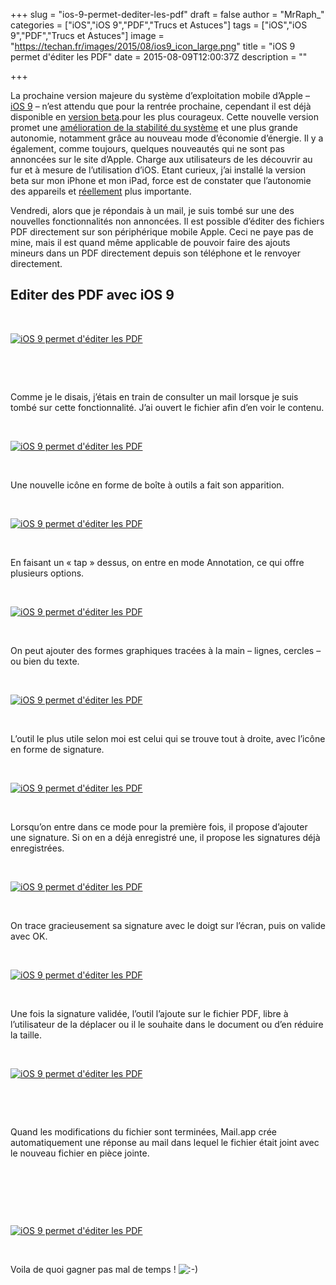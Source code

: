 +++
slug = "ios-9-permet-dediter-les-pdf"
draft = false
author = "MrRaph_"
categories = ["iOS","iOS 9","PDF","Trucs et Astuces"]
tags = ["iOS","iOS 9","PDF","Trucs et Astuces"]
image = "https://techan.fr/images/2015/08/ios9_icon_large.png"
title = "iOS 9 permet d'éditer les PDF"
date = 2015-08-09T12:00:37Z
description = ""

+++


La prochaine version majeure du système d’exploitation mobile d’Apple – [iOS 9](https://www.apple.com/fr/ios/ios9-preview/) – n’est attendu que pour la rentrée prochaine, cependant il est déjà disponible en [version beta](https://appleseed.apple.com/sp/welcome).pour les plus courageux. Cette nouvelle version promet une [amélioration de la stabilité du système](https://www.apple.com/fr/ios/ios9-preview/#foundation) et une plus grande autonomie, notamment grâce au nouveau mode d’économie d’énergie. Il y a également, comme toujours, quelques nouveautés qui ne sont pas annoncées sur le site d’Apple. Charge aux utilisateurs de les découvrir au fur et à mesure de l’utilisation d’iOS. Etant curieux, j’ai installé la version beta sur mon iPhone et mon iPad, force est de constater que l’autonomie des appareils et <span style="text-decoration: underline;">réellement</span> plus importante.

Vendredi, alors que je répondais à un mail, je suis tombé sur une des nouvelles fonctionnalités non annoncées. Il est possible d’éditer des fichiers PDF directement sur son périphérique mobile Apple. Ceci ne paye pas de mine, mais il est quand même applicable de pouvoir faire des ajouts mineurs dans un PDF directement depuis son téléphone et le renvoyer directement.


## Editer des PDF avec iOS 9

 

[![iOS 9 permet d'éditer les PDF](https://techan.fr/images/2015/08/IMG_0110.png)](https://techan.fr/images/2015/08/IMG_0110.png)

 

 

Comme je le disais, j’étais en train de consulter un mail lorsque je suis tombé sur cette fonctionnalité. J’ai ouvert le fichier afin d’en voir le contenu.

 

[![iOS 9 permet d'éditer les PDF](https://techan.fr/images/2015/08/IMG_0111.png)](https://techan.fr/images/2015/08/IMG_0111.png)

 

Une nouvelle icône en forme de boîte à outils a fait son apparition.

 

[![iOS 9 permet d'éditer les PDF](https://techan.fr/images/2015/08/boite_a_outil.png)](https://techan.fr/images/2015/08/boite_a_outil.png)

 

En faisant un « tap » dessus, on entre en mode Annotation, ce qui offre plusieurs options.

 

[![iOS 9 permet d'éditer les PDF](https://techan.fr/images/2015/08/IMG_0112.png)](https://techan.fr/images/2015/08/IMG_0112.png)

 

On peut ajouter des formes graphiques tracées à la main – lignes, cercles – ou bien du texte.

 

[![iOS 9 permet d'éditer les PDF](https://techan.fr/images/2015/08/IMG_0114.png)](https://techan.fr/images/2015/08/IMG_0114.png)

 

L’outil le plus utile selon moi est celui qui se trouve tout à droite, avec l’icône en forme de signature.

 

[![iOS 9 permet d'éditer les PDF](https://techan.fr/images/2015/08/signature.png)](https://techan.fr/images/2015/08/signature.png)

 

Lorsqu’on entre dans ce mode pour la première fois, il propose d’ajouter une signature. Si on en a déjà enregistré une, il propose les signatures déjà enregistrées.

 

[![iOS 9 permet d'éditer les PDF](https://techan.fr/images/2015/08/IMG_0115.png)](https://techan.fr/images/2015/08/IMG_0115.png)

 

On trace gracieusement sa signature avec le doigt sur l’écran, puis on valide avec OK.

 

[![iOS 9 permet d'éditer les PDF](https://techan.fr/images/2015/08/IMG_0116.png)](https://techan.fr/images/2015/08/IMG_0116.png)

 

Une fois la signature validée, l’outil l’ajoute sur le fichier PDF, libre à l’utilisateur de la déplacer ou il le souhaite dans le document ou d’en réduire la taille.

 

[![iOS 9 permet d'éditer les PDF](https://techan.fr/images/2015/08/IMG_0117.png)](https://techan.fr/images/2015/08/IMG_0117.png)

 

 

Quand les modifications du fichier sont terminées, Mail.app crée automatiquement une réponse au mail dans lequel le fichier était joint avec le nouveau fichier en pièce jointe.

 

 

 

[![iOS 9 permet d'éditer les PDF](https://techan.fr/images/2015/08/IMG_0118.jpeg)](https://techan.fr/images/2015/08/IMG_0118.jpeg)

 

Voila de quoi gagner pas mal de temps ! ![:-)](http://blog.techan.fr/wp-includes/images/smilies/simple-smile.png)



